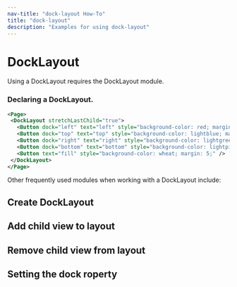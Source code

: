 ```yaml
---
nav-title: "dock-layout How-To"
title: "dock-layout"
description: "Examples for using dock-layout"
---
```

# DockLayout
Using a DockLayout requires the DockLayout module.
<snippet id='dock-layout-require'/>

### Declaring a DockLayout.
``` XML
<Page>
 <DockLayout stretchLastChild="true">
   <Button dock="left" text="left" style="background-color: red; margin: 5;" />
   <Button dock="top" text="top" style="background-color: lightblue; margin: 5;" />
   <Button dock="right" text="right" style="background-color: lightgreen; margin: 5;" />
   <Button dock="bottom" text="bottom" style="background-color: lightpink; margin: 5;" />
   <Button text="fill" style="background-color: wheat; margin: 5;" />
 </DockLayout>
</Page>
```

Other frequently used modules when working with a DockLayout include:
<snippet id='dock-layout-others'/>

## Create DockLayout
<snippet id='dock-layout-create'/>

## Add child view to layout
<snippet id='dock-layout-addchild'/>

## Remove child view from layout
<snippet id='dock-layout-removechild'/>

## Setting the dock roperty
<snippet id='dock-layout-setdocl'/>
